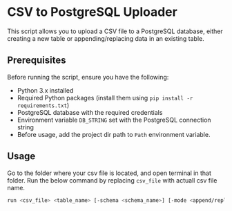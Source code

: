 # CSV to PostgreSQL Uploader

This script allows you to upload a CSV file to a PostgreSQL database, either creating a new table or appending/replacing data in an existing table.

## Prerequisites

Before running the script, ensure you have the following:

- Python 3.x installed
- Required Python packages (install them using `pip install -r requirements.txt`)
- PostgreSQL database with the required credentials
- Environment variable `DB_STRING` set with the PostgreSQL connection string
- Before usage, add the project dir path to `Path` environment variable.

## Usage

Go to the folder where your csv file is located, and open terminal in that folder. Run the below command by replacing `csv_file` with actuall csv file name.

```bash
run <csv_file> <table_name> [-schema <schema_name>] [-mode <append/replace>]
